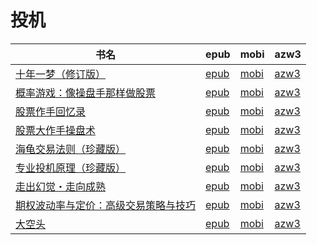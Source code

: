 # 投机

| 书名 | epub | mobi | azw3 |
| --- | --- | --- | --- |
| [十年一梦（修订版）](http://ct.dalanmei.com/f/31084289-571792983-117387) | [epub](http://ct.dalanmei.com/f/31084289-571792983-117387) | [mobi](http://ct.dalanmei.com/f/31084289-571528031-4cc200) | [azw3](http://ct.dalanmei.com/f/31084289-572194052-a43437) |
| [概率游戏：像操盘手那样做股票](http://ct.dalanmei.com/f/31084289-571815154-56b1da) | [epub](http://ct.dalanmei.com/f/31084289-571815154-56b1da) | [mobi](http://ct.dalanmei.com/f/31084289-571544997-7a906e) | [azw3](http://ct.dalanmei.com/f/31084289-572197744-fbf46b) |
| [股票作手回忆录](http://ct.dalanmei.com/f/31084289-571849984-5384b1) | [epub](http://ct.dalanmei.com/f/31084289-571849984-5384b1) | [mobi](http://ct.dalanmei.com/f/31084289-571550667-beb55d) | [azw3](http://ct.dalanmei.com/f/31084289-572201741-91cfb0) |
| [股票大作手操盘术](http://ct.dalanmei.com/f/31084289-571915611-ee57a2) | [epub](http://ct.dalanmei.com/f/31084289-571915611-ee57a2) | [mobi](http://ct.dalanmei.com/f/31084289-571557533-fc2808) | [azw3](http://ct.dalanmei.com/f/31084289-572074565-c92733) |
| [海龟交易法则（珍藏版）](http://ct.dalanmei.com/f/31084289-571781227-de8762) | [epub](http://ct.dalanmei.com/f/31084289-571781227-de8762) | [mobi](http://ct.dalanmei.com/f/31084289-571526423-107eda) | [azw3](http://ct.dalanmei.com/f/31084289-571881197-da686f) |
| [专业投机原理（珍藏版）](http://ct.dalanmei.com/f/31084289-582969225-455ccd) | [epub](http://ct.dalanmei.com/f/31084289-582969225-455ccd) | [mobi](http://ct.dalanmei.com/f/31084289-582938594-ec3a84) | [azw3](http://ct.dalanmei.com/f/31084289-582968379-889aac) |
| [走出幻觉・走向成熟](None) | [epub](None) | [mobi](None) | [azw3](None) |
| [期权波动率与定价：高级交易策略与技巧](http://ct.dalanmei.com/f/31084289-571786602-b0f2c9) | [epub](http://ct.dalanmei.com/f/31084289-571786602-b0f2c9) | [mobi](http://ct.dalanmei.com/f/31084289-571452765-ac3096) | [azw3](http://ct.dalanmei.com/f/31084289-571885831-fed610) |
| [大空头](http://ct.dalanmei.com/f/31084289-571786660-5c20bd) | [epub](http://ct.dalanmei.com/f/31084289-571786660-5c20bd) | [mobi](http://ct.dalanmei.com/f/31084289-571452848-d95f9e) | [azw3](http://ct.dalanmei.com/f/31084289-571885886-90aeb1) |
